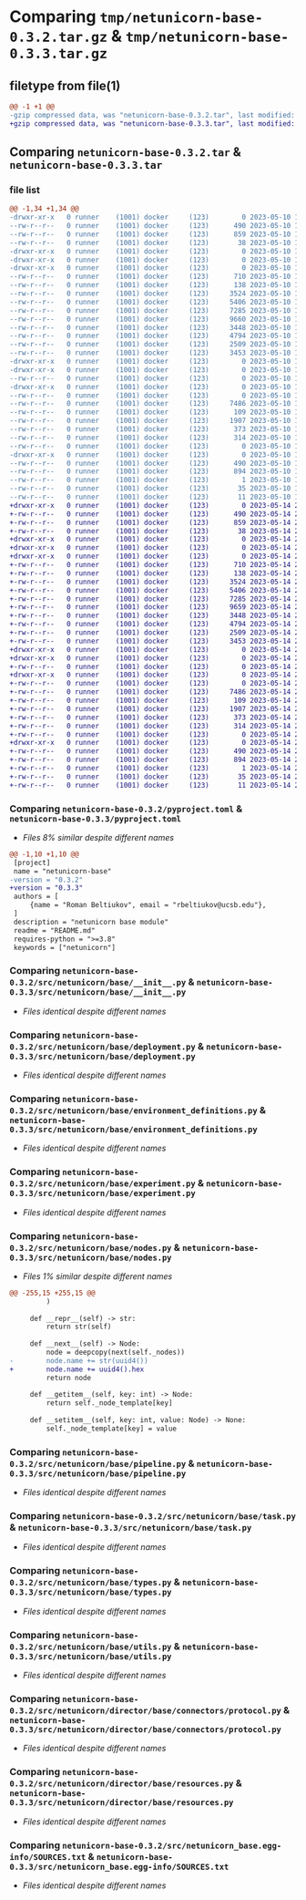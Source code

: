 # Comparing `tmp/netunicorn-base-0.3.2.tar.gz` & `tmp/netunicorn-base-0.3.3.tar.gz`

## filetype from file(1)

```diff
@@ -1 +1 @@
-gzip compressed data, was "netunicorn-base-0.3.2.tar", last modified: Wed May 10 10:25:27 2023, max compression
+gzip compressed data, was "netunicorn-base-0.3.3.tar", last modified: Sun May 14 23:15:39 2023, max compression
```

## Comparing `netunicorn-base-0.3.2.tar` & `netunicorn-base-0.3.3.tar`

### file list

```diff
@@ -1,34 +1,34 @@
-drwxr-xr-x   0 runner    (1001) docker     (123)        0 2023-05-10 10:25:27.703419 netunicorn-base-0.3.2/
--rw-r--r--   0 runner    (1001) docker     (123)      490 2023-05-10 10:25:27.703419 netunicorn-base-0.3.2/PKG-INFO
--rw-r--r--   0 runner    (1001) docker     (123)      859 2023-05-10 10:25:16.000000 netunicorn-base-0.3.2/pyproject.toml
--rw-r--r--   0 runner    (1001) docker     (123)       38 2023-05-10 10:25:27.703419 netunicorn-base-0.3.2/setup.cfg
-drwxr-xr-x   0 runner    (1001) docker     (123)        0 2023-05-10 10:25:27.699419 netunicorn-base-0.3.2/src/
-drwxr-xr-x   0 runner    (1001) docker     (123)        0 2023-05-10 10:25:27.699419 netunicorn-base-0.3.2/src/netunicorn/
-drwxr-xr-x   0 runner    (1001) docker     (123)        0 2023-05-10 10:25:27.703419 netunicorn-base-0.3.2/src/netunicorn/base/
--rw-r--r--   0 runner    (1001) docker     (123)      710 2023-05-10 10:25:16.000000 netunicorn-base-0.3.2/src/netunicorn/base/__init__.py
--rw-r--r--   0 runner    (1001) docker     (123)      138 2023-05-10 10:25:16.000000 netunicorn-base-0.3.2/src/netunicorn/base/architecture.py
--rw-r--r--   0 runner    (1001) docker     (123)     3524 2023-05-10 10:25:16.000000 netunicorn-base-0.3.2/src/netunicorn/base/deployment.py
--rw-r--r--   0 runner    (1001) docker     (123)     5406 2023-05-10 10:25:16.000000 netunicorn-base-0.3.2/src/netunicorn/base/environment_definitions.py
--rw-r--r--   0 runner    (1001) docker     (123)     7285 2023-05-10 10:25:16.000000 netunicorn-base-0.3.2/src/netunicorn/base/experiment.py
--rw-r--r--   0 runner    (1001) docker     (123)     9660 2023-05-10 10:25:16.000000 netunicorn-base-0.3.2/src/netunicorn/base/nodes.py
--rw-r--r--   0 runner    (1001) docker     (123)     3448 2023-05-10 10:25:16.000000 netunicorn-base-0.3.2/src/netunicorn/base/pipeline.py
--rw-r--r--   0 runner    (1001) docker     (123)     4794 2023-05-10 10:25:16.000000 netunicorn-base-0.3.2/src/netunicorn/base/task.py
--rw-r--r--   0 runner    (1001) docker     (123)     2509 2023-05-10 10:25:16.000000 netunicorn-base-0.3.2/src/netunicorn/base/types.py
--rw-r--r--   0 runner    (1001) docker     (123)     3453 2023-05-10 10:25:16.000000 netunicorn-base-0.3.2/src/netunicorn/base/utils.py
-drwxr-xr-x   0 runner    (1001) docker     (123)        0 2023-05-10 10:25:27.699419 netunicorn-base-0.3.2/src/netunicorn/director/
-drwxr-xr-x   0 runner    (1001) docker     (123)        0 2023-05-10 10:25:27.703419 netunicorn-base-0.3.2/src/netunicorn/director/base/
--rw-r--r--   0 runner    (1001) docker     (123)        0 2023-05-10 10:25:16.000000 netunicorn-base-0.3.2/src/netunicorn/director/base/__init__.py
-drwxr-xr-x   0 runner    (1001) docker     (123)        0 2023-05-10 10:25:27.703419 netunicorn-base-0.3.2/src/netunicorn/director/base/connectors/
--rw-r--r--   0 runner    (1001) docker     (123)        0 2023-05-10 10:25:16.000000 netunicorn-base-0.3.2/src/netunicorn/director/base/connectors/__init__.py
--rw-r--r--   0 runner    (1001) docker     (123)     7486 2023-05-10 10:25:16.000000 netunicorn-base-0.3.2/src/netunicorn/director/base/connectors/protocol.py
--rw-r--r--   0 runner    (1001) docker     (123)      109 2023-05-10 10:25:16.000000 netunicorn-base-0.3.2/src/netunicorn/director/base/connectors/types.py
--rw-r--r--   0 runner    (1001) docker     (123)     1907 2023-05-10 10:25:16.000000 netunicorn-base-0.3.2/src/netunicorn/director/base/resources.py
--rw-r--r--   0 runner    (1001) docker     (123)      373 2023-05-10 10:25:16.000000 netunicorn-base-0.3.2/src/netunicorn/director/base/types.py
--rw-r--r--   0 runner    (1001) docker     (123)      314 2023-05-10 10:25:16.000000 netunicorn-base-0.3.2/src/netunicorn/director/base/utils.py
--rw-r--r--   0 runner    (1001) docker     (123)        0 2023-05-10 10:25:16.000000 netunicorn-base-0.3.2/src/netunicorn/py.typed
-drwxr-xr-x   0 runner    (1001) docker     (123)        0 2023-05-10 10:25:27.703419 netunicorn-base-0.3.2/src/netunicorn_base.egg-info/
--rw-r--r--   0 runner    (1001) docker     (123)      490 2023-05-10 10:25:27.000000 netunicorn-base-0.3.2/src/netunicorn_base.egg-info/PKG-INFO
--rw-r--r--   0 runner    (1001) docker     (123)      894 2023-05-10 10:25:27.000000 netunicorn-base-0.3.2/src/netunicorn_base.egg-info/SOURCES.txt
--rw-r--r--   0 runner    (1001) docker     (123)        1 2023-05-10 10:25:27.000000 netunicorn-base-0.3.2/src/netunicorn_base.egg-info/dependency_links.txt
--rw-r--r--   0 runner    (1001) docker     (123)       35 2023-05-10 10:25:27.000000 netunicorn-base-0.3.2/src/netunicorn_base.egg-info/requires.txt
--rw-r--r--   0 runner    (1001) docker     (123)       11 2023-05-10 10:25:27.000000 netunicorn-base-0.3.2/src/netunicorn_base.egg-info/top_level.txt
+drwxr-xr-x   0 runner    (1001) docker     (123)        0 2023-05-14 23:15:39.916385 netunicorn-base-0.3.3/
+-rw-r--r--   0 runner    (1001) docker     (123)      490 2023-05-14 23:15:39.916385 netunicorn-base-0.3.3/PKG-INFO
+-rw-r--r--   0 runner    (1001) docker     (123)      859 2023-05-14 23:15:27.000000 netunicorn-base-0.3.3/pyproject.toml
+-rw-r--r--   0 runner    (1001) docker     (123)       38 2023-05-14 23:15:39.916385 netunicorn-base-0.3.3/setup.cfg
+drwxr-xr-x   0 runner    (1001) docker     (123)        0 2023-05-14 23:15:39.912385 netunicorn-base-0.3.3/src/
+drwxr-xr-x   0 runner    (1001) docker     (123)        0 2023-05-14 23:15:39.912385 netunicorn-base-0.3.3/src/netunicorn/
+drwxr-xr-x   0 runner    (1001) docker     (123)        0 2023-05-14 23:15:39.912385 netunicorn-base-0.3.3/src/netunicorn/base/
+-rw-r--r--   0 runner    (1001) docker     (123)      710 2023-05-14 23:15:27.000000 netunicorn-base-0.3.3/src/netunicorn/base/__init__.py
+-rw-r--r--   0 runner    (1001) docker     (123)      138 2023-05-14 23:15:27.000000 netunicorn-base-0.3.3/src/netunicorn/base/architecture.py
+-rw-r--r--   0 runner    (1001) docker     (123)     3524 2023-05-14 23:15:27.000000 netunicorn-base-0.3.3/src/netunicorn/base/deployment.py
+-rw-r--r--   0 runner    (1001) docker     (123)     5406 2023-05-14 23:15:27.000000 netunicorn-base-0.3.3/src/netunicorn/base/environment_definitions.py
+-rw-r--r--   0 runner    (1001) docker     (123)     7285 2023-05-14 23:15:27.000000 netunicorn-base-0.3.3/src/netunicorn/base/experiment.py
+-rw-r--r--   0 runner    (1001) docker     (123)     9659 2023-05-14 23:15:27.000000 netunicorn-base-0.3.3/src/netunicorn/base/nodes.py
+-rw-r--r--   0 runner    (1001) docker     (123)     3448 2023-05-14 23:15:27.000000 netunicorn-base-0.3.3/src/netunicorn/base/pipeline.py
+-rw-r--r--   0 runner    (1001) docker     (123)     4794 2023-05-14 23:15:27.000000 netunicorn-base-0.3.3/src/netunicorn/base/task.py
+-rw-r--r--   0 runner    (1001) docker     (123)     2509 2023-05-14 23:15:27.000000 netunicorn-base-0.3.3/src/netunicorn/base/types.py
+-rw-r--r--   0 runner    (1001) docker     (123)     3453 2023-05-14 23:15:27.000000 netunicorn-base-0.3.3/src/netunicorn/base/utils.py
+drwxr-xr-x   0 runner    (1001) docker     (123)        0 2023-05-14 23:15:39.912385 netunicorn-base-0.3.3/src/netunicorn/director/
+drwxr-xr-x   0 runner    (1001) docker     (123)        0 2023-05-14 23:15:39.912385 netunicorn-base-0.3.3/src/netunicorn/director/base/
+-rw-r--r--   0 runner    (1001) docker     (123)        0 2023-05-14 23:15:27.000000 netunicorn-base-0.3.3/src/netunicorn/director/base/__init__.py
+drwxr-xr-x   0 runner    (1001) docker     (123)        0 2023-05-14 23:15:39.912385 netunicorn-base-0.3.3/src/netunicorn/director/base/connectors/
+-rw-r--r--   0 runner    (1001) docker     (123)        0 2023-05-14 23:15:27.000000 netunicorn-base-0.3.3/src/netunicorn/director/base/connectors/__init__.py
+-rw-r--r--   0 runner    (1001) docker     (123)     7486 2023-05-14 23:15:27.000000 netunicorn-base-0.3.3/src/netunicorn/director/base/connectors/protocol.py
+-rw-r--r--   0 runner    (1001) docker     (123)      109 2023-05-14 23:15:27.000000 netunicorn-base-0.3.3/src/netunicorn/director/base/connectors/types.py
+-rw-r--r--   0 runner    (1001) docker     (123)     1907 2023-05-14 23:15:27.000000 netunicorn-base-0.3.3/src/netunicorn/director/base/resources.py
+-rw-r--r--   0 runner    (1001) docker     (123)      373 2023-05-14 23:15:27.000000 netunicorn-base-0.3.3/src/netunicorn/director/base/types.py
+-rw-r--r--   0 runner    (1001) docker     (123)      314 2023-05-14 23:15:27.000000 netunicorn-base-0.3.3/src/netunicorn/director/base/utils.py
+-rw-r--r--   0 runner    (1001) docker     (123)        0 2023-05-14 23:15:27.000000 netunicorn-base-0.3.3/src/netunicorn/py.typed
+drwxr-xr-x   0 runner    (1001) docker     (123)        0 2023-05-14 23:15:39.916385 netunicorn-base-0.3.3/src/netunicorn_base.egg-info/
+-rw-r--r--   0 runner    (1001) docker     (123)      490 2023-05-14 23:15:39.000000 netunicorn-base-0.3.3/src/netunicorn_base.egg-info/PKG-INFO
+-rw-r--r--   0 runner    (1001) docker     (123)      894 2023-05-14 23:15:39.000000 netunicorn-base-0.3.3/src/netunicorn_base.egg-info/SOURCES.txt
+-rw-r--r--   0 runner    (1001) docker     (123)        1 2023-05-14 23:15:39.000000 netunicorn-base-0.3.3/src/netunicorn_base.egg-info/dependency_links.txt
+-rw-r--r--   0 runner    (1001) docker     (123)       35 2023-05-14 23:15:39.000000 netunicorn-base-0.3.3/src/netunicorn_base.egg-info/requires.txt
+-rw-r--r--   0 runner    (1001) docker     (123)       11 2023-05-14 23:15:39.000000 netunicorn-base-0.3.3/src/netunicorn_base.egg-info/top_level.txt
```

### Comparing `netunicorn-base-0.3.2/pyproject.toml` & `netunicorn-base-0.3.3/pyproject.toml`

 * *Files 8% similar despite different names*

```diff
@@ -1,10 +1,10 @@
 [project]
 name = "netunicorn-base"
-version = "0.3.2"
+version = "0.3.3"
 authors = [
     {name = "Roman Beltiukov", email = "rbeltiukov@ucsb.edu"},
 ]
 description = "netunicorn base module"
 readme = "README.md"
 requires-python = ">=3.8"
 keywords = ["netunicorn"]
```

### Comparing `netunicorn-base-0.3.2/src/netunicorn/base/__init__.py` & `netunicorn-base-0.3.3/src/netunicorn/base/__init__.py`

 * *Files identical despite different names*

### Comparing `netunicorn-base-0.3.2/src/netunicorn/base/deployment.py` & `netunicorn-base-0.3.3/src/netunicorn/base/deployment.py`

 * *Files identical despite different names*

### Comparing `netunicorn-base-0.3.2/src/netunicorn/base/environment_definitions.py` & `netunicorn-base-0.3.3/src/netunicorn/base/environment_definitions.py`

 * *Files identical despite different names*

### Comparing `netunicorn-base-0.3.2/src/netunicorn/base/experiment.py` & `netunicorn-base-0.3.3/src/netunicorn/base/experiment.py`

 * *Files identical despite different names*

### Comparing `netunicorn-base-0.3.2/src/netunicorn/base/nodes.py` & `netunicorn-base-0.3.3/src/netunicorn/base/nodes.py`

 * *Files 1% similar despite different names*

```diff
@@ -255,15 +255,15 @@
         )
 
     def __repr__(self) -> str:
         return str(self)
 
     def __next__(self) -> Node:
         node = deepcopy(next(self._nodes))
-        node.name += str(uuid4())
+        node.name += uuid4().hex
         return node
 
     def __getitem__(self, key: int) -> Node:
         return self._node_template[key]
 
     def __setitem__(self, key: int, value: Node) -> None:
         self._node_template[key] = value
```

### Comparing `netunicorn-base-0.3.2/src/netunicorn/base/pipeline.py` & `netunicorn-base-0.3.3/src/netunicorn/base/pipeline.py`

 * *Files identical despite different names*

### Comparing `netunicorn-base-0.3.2/src/netunicorn/base/task.py` & `netunicorn-base-0.3.3/src/netunicorn/base/task.py`

 * *Files identical despite different names*

### Comparing `netunicorn-base-0.3.2/src/netunicorn/base/types.py` & `netunicorn-base-0.3.3/src/netunicorn/base/types.py`

 * *Files identical despite different names*

### Comparing `netunicorn-base-0.3.2/src/netunicorn/base/utils.py` & `netunicorn-base-0.3.3/src/netunicorn/base/utils.py`

 * *Files identical despite different names*

### Comparing `netunicorn-base-0.3.2/src/netunicorn/director/base/connectors/protocol.py` & `netunicorn-base-0.3.3/src/netunicorn/director/base/connectors/protocol.py`

 * *Files identical despite different names*

### Comparing `netunicorn-base-0.3.2/src/netunicorn/director/base/resources.py` & `netunicorn-base-0.3.3/src/netunicorn/director/base/resources.py`

 * *Files identical despite different names*

### Comparing `netunicorn-base-0.3.2/src/netunicorn_base.egg-info/SOURCES.txt` & `netunicorn-base-0.3.3/src/netunicorn_base.egg-info/SOURCES.txt`

 * *Files identical despite different names*

